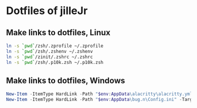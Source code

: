 # Dotfiles of jilleJr

## Make links to dotfiles, Linux

```sh
ln -s `pwd`/zsh/.zprofile ~/.zprofile
ln -s `pwd`/zsh/.zshenv ~/.zshenv
ln -s `pwd`/zinit/.zshrc ~/.zshrc
ln -s `pwd`/zsh/.p10k.zsh ~/.p10k.zsh
```

## Make links to dotfiles, Windows

```powershell
New-Item -ItemType HardLink -Path "$env:AppData\alacritty\alacritty.yml" -Target ".\alacritty\alacritty.yml"
New-Item -ItemType HardLink -Path "$env:AppData\bug.n\Config.ini" -Target ".\bug.n\Config.ini"
```

